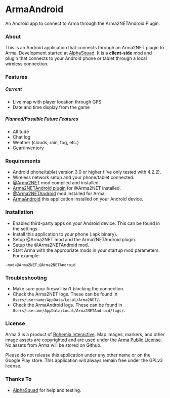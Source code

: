 ArmaAndroid
===========

An Android app to connect to Arma through the Arma2NETAndroid Plugin.


### About

This is an Android application that connects through an Arma2NET plugin to Arma.  Development started at [AlphaSquad](http://alphasquad.net/forum/viewtopic.php?f=71&t=3622).  It is a **client-side** mod and plugin
that connects to your Android phone or tablet through a local wireless connection.

### Features

##### Current
* Live map with player location through GPS
* Date and time display from the game

##### Planned/Possible Future Features
* Altitude
* Chat log
* Weather (clouds, rain, fog, etc.)
* Gear/inventory

### Requirements

* Android phone/tablet version 3.0 or higher (I've only tested with 4.2.2).
* Wireless network setup and your phone/tablet connected.
* [@Arma2NET](https://github.com/ScottNZ/Arma2NET) mod compiled and installed.
* [Arma2NETAndroid plugin](https://github.com/firefly2442/Arma2NETAndroid-Plugin) for @Arma2NET installed.
* [@Arma2NETAndroid](https://github.com/firefly2442/ArmaAndroid-mod) mod installed for Arma.
* [ArmaAndroid](https://github.com/firefly2442/ArmaAndroid) this application installed on your Android device.

### Installation

* Enabled third-party apps on your Android device.  This can be found in the settings.
* Install this application to your phone (.apk binary).
* Setup @Arma2NET mod and the Arma2NETAndroid plugin.
* Setup the @Arma2NETAndroid mod.
* Start Arma with the appropriate mods in your startup mod parameters.  For example:
````
-mod=@Arma2NET;@Arma2NETAndroid
````

### Troubleshooting

* Make sure your firewall isn't blocking the connection.
* Check the Arma2NET logs.  These can be found in `Users/username/AppData/Local/Arma2NET/`.
* Check the ArmaAndroid logs.  These can be found in `Users/userame/AppData/Local/Arma2NETAndroid/logs/`.

### License

Arma 3 is a product of [Bohemia Interactive](http://www.bistudio.com).  Map images, markers, and other image assets are copyrighted and are used under the [Arma Public License](http://www.bistudio.com/community/licenses/arma-public-license).  No assets from Arma will be stored on Github.

Please do not release this application under any other name or on the Google Play store.  This application will always remain free under the GPLv3 license.

### Thanks To

* [AlphaSquad](http://alphasquad.net) for help and testing.
